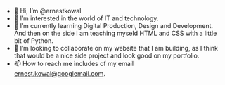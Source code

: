 - 👋 Hi, I’m @ernestkowal
- 👀 I’m interested in the world of IT and technology.
- 🌱 I’m currently learning Digital Production, Design and Development. And then on the side I am teaching myseld HTML and CSS with a little bit of Python.
- 💞️ I’m looking to collaborate on my website that I am building, as I think that would be a nice side project and look good on my portfolio.
- 📫 How to reach me includes of my email ernest.kowal@googlemail.com.

<!---
ernestkowal/ernestkowal is a ✨ special ✨ repository because its `README.md` (this file) appears on your GitHub profile.
You can click the Preview link to take a look at your changes.
--->
